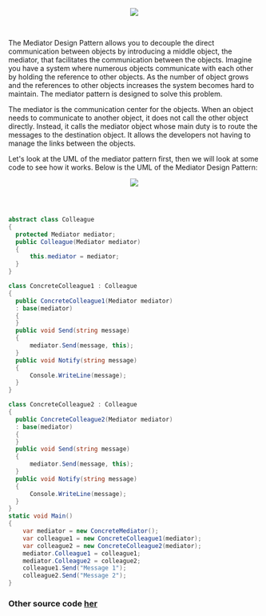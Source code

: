<p align="center"><img src="https://i.ytimg.com/vi/jWF6dvSr_Pk/hqdefault.jpg"></p><br>

The Mediator Design Pattern allows you to decouple the direct communication between objects by introducing a middle object, the mediator, that facilitates the communication between the objects. Imagine you have a system where numerous objects communicate with each other by holding the reference to other objects. As the number of object grows and the references to other objects increases the system becomes hard to maintain. The mediator pattern is designed to solve this problem.

The mediator is the communication center for the objects. When an object needs to communicate to another object, it does not call the other object directly. Instead, it calls the mediator object whose main duty is to route the messages to the destination object. It allows the developers not having to manage the links between the objects.

Let's look at the UML of the mediator pattern first, then we will look at some code to see how it works. Below is the UML of the Mediator Design Pattern:

<p align="center"><img src="http://www.devlake.com/design-patterns/mediator/mediator.PNG"></p><br>

```C#

abstract class Colleague
{
  protected Mediator mediator;
  public Colleague(Mediator mediator)
  {
      this.mediator = mediator;
  }
}

class ConcreteColleague1 : Colleague
{
  public ConcreteColleague1(Mediator mediator)
  : base(mediator)
  {
  }
  public void Send(string message)
  {
      mediator.Send(message, this);
  }
  public void Notify(string message)
  {
      Console.WriteLine(message);
  }
}

class ConcreteColleague2 : Colleague
{
  public ConcreteColleague2(Mediator mediator)
  : base(mediator)
  {
  }
  public void Send(string message)
  {
      mediator.Send(message, this);
  }
  public void Notify(string message)
  {
      Console.WriteLine(message);
  }
}
static void Main()
{
    var mediator = new ConcreteMediator();
    var colleague1 = new ConcreteColleague1(mediator);
    var colleague2 = new ConcreteColleague2(mediator);
    mediator.Colleague1 = colleague1;
    mediator.Colleague2 = colleague2;
    colleague1.Send("Message 1");
    colleague2.Send("Message 2");
}
```
### Other source code <a href="https://github.com/VanHakobyan/DesignPatterns/edit/master/Mediator/MediatorFood">her</a>
